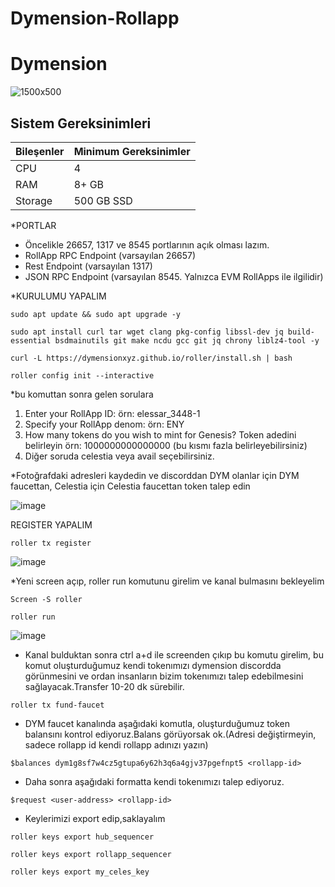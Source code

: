 # Dymension-Rollapp

# Dymension
![1500x500](https://user-images.githubusercontent.com/91562185/234884978-f1a6b9f1-5939-422c-af5d-ca66a9feb758.jpg)

## Sistem Gereksinimleri
| Bileşenler | Minimum Gereksinimler | 
| ------------ | ------------ |
| CPU |	4|
| RAM	| 8+ GB |
| Storage	| 500 GB SSD |


*PORTLAR
 -  Öncelikle 26657, 1317 ve 8545 portlarının açık olması lazım.
 -  RollApp RPC Endpoint (varsayılan 26657)
 -  Rest Endpoint (varsayılan 1317)
 -  JSON RPC Endpoint (varsayılan 8545. Yalnızca EVM RollApps ile ilgilidir)


*KURULUMU YAPALIM
```
sudo apt update && sudo apt upgrade -y
```

```
sudo apt install curl tar wget clang pkg-config libssl-dev jq build-essential bsdmainutils git make ncdu gcc git jq chrony liblz4-tool -y
```

```
curl -L https://dymensionxyz.github.io/roller/install.sh | bash
```

```
roller config init --interactive
```
*bu komuttan sonra gelen sorulara

1)	Enter your RollApp ID:   örn: elessar_3448-1
2)	Specify your RollApp denom: örn: ENY
3)	How many tokens do you wish to mint for Genesis? Token adedini belirleyin örn: 1000000000000000  (bu kısmı fazla belirleyebilirsiniz)
4)	Diğer soruda celestia veya avail seçebilirsiniz.

*Fotoğrafdaki adresleri kaydedin ve discorddan DYM olanlar için DYM faucettan, Celestia için Celestia faucettan token talep edin

![image](https://github.com/enyaselessar/Dymension-Rollapp/assets/108255403/c5a1d420-99b7-433d-a8fc-eb44f2e02ed7)


REGISTER YAPALIM
```
roller tx register
```

![image](https://github.com/enyaselessar/Dymension-Rollapp/assets/108255403/3d653d01-c69e-447c-9f11-2822636646ad)

*Yeni screen açıp, roller run komutunu girelim ve kanal bulmasını bekleyelim
```
Screen -S roller
```
```
roller run 
```

![image](https://github.com/enyaselessar/Dymension-Rollapp/assets/108255403/ae2b2911-110e-474f-b884-cc667fe14bdf)



* Kanal bulduktan sonra ctrl a+d ile screenden çıkıp bu komutu girelim, bu komut oluşturduğumuz kendi tokenımızı dymension discordda görünmesini ve ordan insanların  bizim tokenımızı talep edebilmesini sağlayacak.Transfer 10-20 dk sürebilir.

```
roller tx fund-faucet 
```

* DYM faucet kanalında aşağıdaki komutla, oluşturduğumuz token balansını kontrol ediyoruz.Balans görüyorsak ok.(Adresi değiştirmeyin, sadece rollapp id kendi rollapp adınızı yazın)
```
$balances dym1g8sf7w4cz5gtupa6y62h3q6a4gjv37pgefnpt5 <rollapp-id>
```

* Daha sonra aşağıdaki formatta kendi tokenımızı talep ediyoruz.
```
$request <user-address> <rollapp-id>
```

* Keylerimizi export edip,saklayalım
```
roller keys export hub_sequencer
```
```
roller keys export rollapp_sequencer
```
```
roller keys export my_celes_key
```
